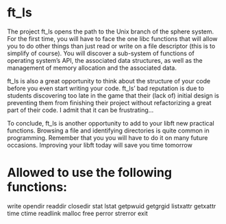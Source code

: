 # ft_ls

The project ft_ls opens the path to the Unix branch of the sphere system. For the first
time, you will have to face the one libc functions that will allow you to do other things
than just read or write on a file descriptor (this is to simplify of course). You will discover
a sub-system of functions of operating system’s API, the associated data structures, as
well as the management of memory allocation and the associated data.


ft_ls is also a great opportunity to think about the structure of your code before you
even start writing your code. ft_ls’ bad reputation is due to students discovering too
late in the game that their (lack of) initial design is preventing them from finishing their
project without refactorizing a great part of their code. I admit that it can be frustrating...

To conclude, ft_ls is another opportunity to add to your libft new practical functions.
Browsing a file and identifying directories is quite common in programming. Remember
that you you will have to do it on many future occasions. Improving your libft
today will save you time tomorrow

# Allowed to use the following functions:
write
opendir
readdir
closedir
stat
lstat
getpwuid
getgrgid
listxattr
getxattr
time
ctime
readlink
malloc
free
perror
strerror
exit
